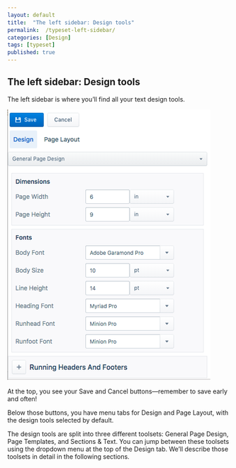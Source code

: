 ```yaml
---
layout: default
title:  "The left sidebar: Design tools"
permalink:  /typeset-left-sidebar/
categories: [Design]
tags: [typeset]
published: true
---
```


<section data-type="chapter" class="hsecchapter" data-hederis-type="hsecchapter" id="typeset-left-sidebar" data-pi-attrs="id: typeset-left-sidebar; data-tags: typeset;" role="doc-chapter" data-tags="typeset" data-author-name=" " data-book-title=" " title="The left sidebar: Design tools"><h1 data-hederis-type="hblkchaptitle" class="hblkchaptitle" id="p8nRI6cZi">The left sidebar: Design tools</h1><p class="hblkp" data-hederis-type="hblkp" id="p0oSnKsIu">The left sidebar is where you&#8217;ll find all your text design tools. </p><img data-hederis-type="hblkimg" class="hblkimg" id="pmpQmkU4b" src="/images/leftsidebar.png" data-img-src="leftsidebar.png"/><p class="hblkp" data-hederis-type="hblkp" id="pGXobtLQ9">At the top, you see your Save and Cancel buttons&#8212;remember to save early and often!</p><p class="hblkp" data-hederis-type="hblkp" id="p6CgZMEWX">Below those buttons, you have menu tabs for Design and Page Layout, with the design tools selected by default.</p><p class="hblkp" data-hederis-type="hblkp" id="pv8Euw9Iv">The design tools are split into three different toolsets: General Page Design, Page Templates, and Sections &amp; Text. You can jump between these toolsets using the dropdown menu at the top of the Design tab. We&#8217;ll describe those toolsets in detail in the following sections.</p></section>